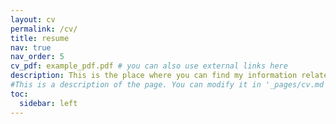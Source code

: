 ```yaml
---
layout: cv
permalink: /cv/
title: resume
nav: true
nav_order: 5
cv_pdf: example_pdf.pdf # you can also use external links here
description: This is the place where you can find my information related to my work and experiences. 
#This is a description of the page. You can modify it in '_pages/cv.md'. You can also change or remove the top pdf download button.
toc:
  sidebar: left
---
```

